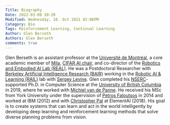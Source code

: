 ```yaml
---
Title: Biography
Date: 2022-03-08 10:20
Modified: Wednesday, 10. Oct 2021 02:06PM 
Category: Bio
Tags: Reinforcement Learning, Continual Learning 
Author: Glen Berseth
Authors: Glen Berseth
comments: true
---
```


Glen Berseth is an assistant professor at the <a href="https://diro.umontreal.ca/accueil/">Université de Montréal</a>, a core academic member of <a href="https://mila.quebec/">Mila</a>, <a href="https://cifar.ca/ai/canada-cifar-ai-chairs/">CIFAR AI chair</a>, and co-director of the <a href="https://montrealrobotics.ca/">Robotics and Embodied AI Lab (REAL)</a>.  He was a Postdoctoral Researcher with <a href="https://bair.berkeley.edu/">Berkeley Artificial Intelligence Research (BAIR)</a> working in the <a href="http://rail.eecs.berkeley.edu/">Robotic AI & Learning (RAIL)</a> lab with <a href="https://people.eecs.berkeley.edu/~svlevine/">Sergey Levine</a>. Glen completed his <a href="https://www.nserc-crsng.gc.ca/index_eng.asp">NSERC</a>-supported Ph.D. in Computer Science at the <a href="cs.ubc.ca/">University of British Columbia</a> in 2019, where he worked with <a href="https://www.cs.ubc.ca/~van/">Michiel van de Panne</a>. He received his MSc from York University under the supervision of <a href="www.cse.yorku.ca/~pfal/">Petros Faloutsos</a> in 2014 and worked at IBM (2012) and with <a href="https://mila.quebec/en/person/pal-christopher/">Christopher Pal</a> at ElementAI (2018).  His goal is to create systems that can learn and act in the world intelligently by developing deep learning and reinforcement learning methods that solve diverse planning problems from vision.
